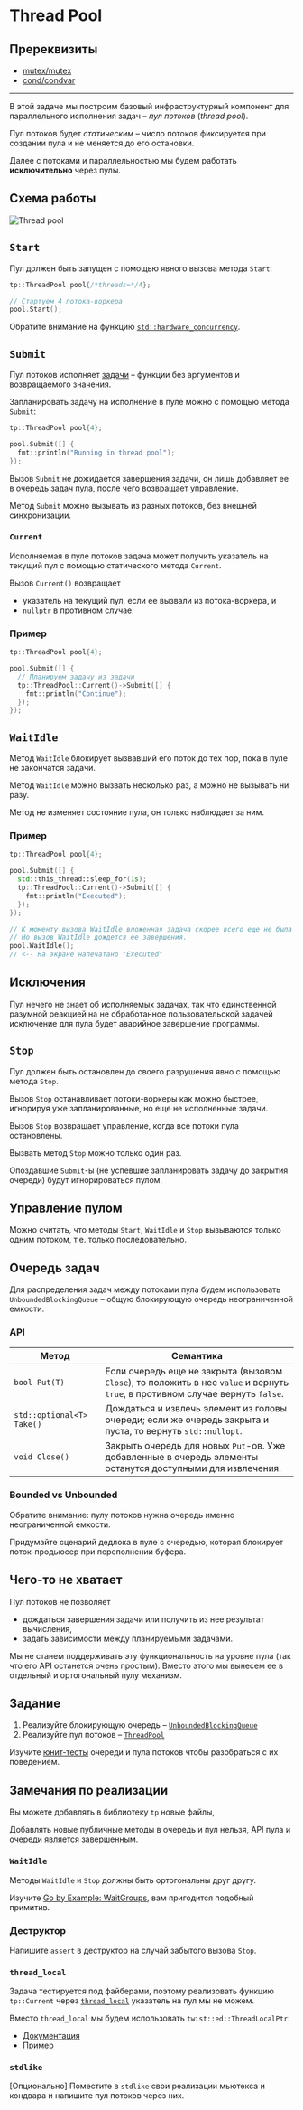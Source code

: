 # Thread Pool

## Пререквизиты

- [mutex/mutex](/tasks/mutex/mutex)
- [cond/condvar](/tasks/cond/condvar)

----


В этой задаче мы построим базовый инфраструктурный компонент для параллельного исполнения задач – _пул потоков_ (_thread pool_).

Пул потоков будет _статическим_ – число потоков фиксируется при создании пула и не меняется до его остановки.

Далее с потоками и параллельностью мы будем работать **исключительно** через пулы.

## Схема работы

![Thread pool](images/thread_pool.png)

## `Start`

Пул должен быть запущен с помощью явного вызова метода `Start`:

```cpp
tp::ThreadPool pool{/*threads=*/4};

// Стартуем 4 потока-воркера
pool.Start();
```

Обратите внимание на функцию [`std::hardware_concurrency`](https://en.cppreference.com/w/cpp/thread/thread/hardware_concurrency).

## `Submit`

Пул потоков исполняет [задачи](tp/task.hpp) – функции без аргументов и возвращаемого значения.

Запланировать задачу на исполнение в пуле можно с помощью метода `Submit`:

```cpp
tp::ThreadPool pool{4};

pool.Submit([] {
  fmt::println("Running in thread pool");
});
```

Вызов `Submit` не дожидается завершения задачи, он лишь добавляет ее в очередь задач пула, после чего возвращает управление.

Метод `Submit` можно вызывать из разных потоков, без внешней синхронизации.

### `Current`

Исполняемая в пуле потоков задача может получить указатель на текущий пул с помощью статического метода `Current`.

Вызов `Current()` возвращает
- указатель на текущий пул, если ее вызвали из потока-воркера, и
- `nullptr` в противном случае.

### Пример
```cpp
tp::ThreadPool pool{4};

pool.Submit([] {
  // Планируем задачу из задачи
  tp::ThreadPool::Current()->Submit([] {
    fmt::println("Continue");
  });
});
```

## `WaitIdle`

Метод `WaitIdle` блокирует вызвавший его поток до тех пор, пока в пуле не закончатся задачи.

Метод `WaitIdle` можно вызвать несколько раз, а можно не вызывать ни разу.

Метод не изменяет состояние пула, он только наблюдает за ним.

### Пример
```cpp
tp::ThreadPool pool{4};

pool.Submit([] {
  std::this_thread::sleep_for(1s);
  tp::ThreadPool::Current()->Submit([] {
    fmt::println("Executed");
  });
});

// К моменту вызова WaitIdle вложенная задача скорее всего еще не была запланирована на исполнение.
// Но вызов WaitIdle дождется ее завершения.
pool.WaitIdle();
// <-- На экране напечатано "Executed"
```

## Исключения

Пул нечего не знает об исполняемых задачах,
так что единственной разумной реакцией на не обработанное пользовательской задачей исключение для пула будет аварийное завершение программы.

## `Stop`

Пул должен быть остановлен до своего разрушения явно с помощью метода `Stop`.

Вызов `Stop` останавливает потоки-воркеры как можно быстрее, игнорируя уже запланированные, но еще не исполненные задачи. 

Вызов `Stop` возвращает управление, когда все потоки пула остановлены.

Вызвать метод `Stop` можно только один раз. 

Опоздавшие `Submit`-ы (не успевшие запланировать задачу до закрытия очереди) будут игнорироваться пулом.

## Управление пулом

Можно считать, что методы `Start`, `WaitIdle` и `Stop` вызываются только одним потоком, т.е. только последовательно.

## Очередь задач

Для распределения задач между потоками пула будем использовать `UnboundedBlockingQueue` – общую блокирующую очередь неограниченной емкости.

### API

| Метод | Семантика |
|---|---|
| `bool Put(T)` | Если очередь еще не закрыта (вызовом `Close`), то положить в нее `value` и вернуть `true`, в противном случае вернуть `false`. |
| `std::optional<T> Take()` | Дождаться и извлечь элемент из головы очереди; если же очередь закрыта и пуста, то вернуть `std::nullopt`. |
| `void Close()` | Закрыть очередь для новых `Put`-ов. Уже добавленные в очередь элементы останутся доступными для извлечения. |

### Bounded vs Unbounded

Обратите внимание: пулу потоков нужна очередь именно неограниченной емкости.

Придумайте сценарий дедлока в пуле с очередью, которая блокирует поток-продьюсер при переполнении буфера.

## Чего-то не хватает

Пул потоков не позволяет

- дождаться завершения задачи или получить из нее результат вычисления,
- задать зависимости между планируемыми задачами.

Мы не станем поддерживать эту функциональность на уровне пула (так что его API останется очень простым). Вместо этого мы вынесем ее в отдельный и ортогональный пулу механизм.

## Задание

1) Реализуйте блокирующую очередь – [`UnboundedBlockingQueue`](tp/queue.hpp)
2) Реализуйте пул потоков – [`ThreadPool`](tp/thread_pool.hpp)

Изучите [юнит-тесты](tests/unit) очереди и пула потоков чтобы разобраться с их поведением.

## Замечания по реализации

Вы можете добавлять в библиотеку `tp` новые файлы,

Добавлять новые публичные методы в очередь и пул нельзя, API пула и очереди является завершенным.

### `WaitIdle`

Методы `WaitIdle` и `Stop` должны быть ортогональны друг другу.

Изучите [Go by Example: WaitGroups](https://gobyexample.com/waitgroups), вам пригодится подобный примитив.

### Деструктор

Напишите `assert` в деструктор на случай забытого вызова `Stop`.

### `thread_local`

Задача тестируется под файберами, поэтому реализовать функцию `tp::Current` через [`thread_local`](https://en.cppreference.com/w/cpp/keyword/thread_local) указатель на пул мы не можем.

Вместо `thread_local` мы будем использовать `twist::ed::ThreadLocalPtr`:

- [Документация](https://gitlab.com/Lipovsky/twist/-/blob/master/docs/ru/guide.md#ptr)
- [Пример](https://gitlab.com/Lipovsky/twist/-/blob/master/examples/local/main.cpp)

### `stdlike`

[Опционально] Поместите в `stdlike` свои реализации мьютекса и кондвара и напишите пул потоков через них. 